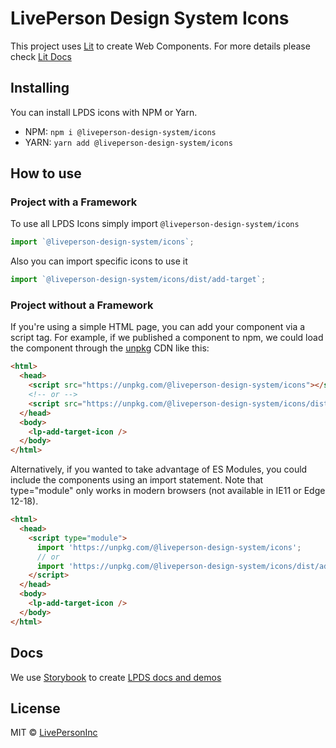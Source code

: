 # LivePerson Design System Icons

This project uses [Lit](https://lit.dev/) to create Web Components.
For more details please check [Lit Docs](https://lit.dev/docs/)

## Installing

You can install LPDS icons with NPM or Yarn.

- NPM: `npm i @liveperson-design-system/icons`
- YARN: `yarn add @liveperson-design-system/icons`

## How to use

### Project with a Framework

To use all LPDS Icons simply import `@liveperson-design-system/icons`

```javascript
import `@liveperson-design-system/icons`;
```

Also you can import specific icons to use it

```javascript
import `@liveperson-design-system/icons/dist/add-target`;
```

### Project without a Framework

If you're using a simple HTML page, you can add your component via a script tag.
For example, if we published a component to npm, we could load the component through the [unpkg](https://unpkg.com/) CDN like this:

```html
<html>
  <head>
    <script src="https://unpkg.com/@liveperson-design-system/icons"></script>
    <!-- or -->
    <script src="https://unpkg.com/@liveperson-design-system/icons/dist/add-target"></script>
  </head>
  <body>
    <lp-add-target-icon />
  </body>
</html>
```

Alternatively, if you wanted to take advantage of ES Modules, you could include the components using an import statement.
Note that type="module" only works in modern browsers (not available in IE11 or Edge 12-18).

```html
<html>
  <head>
    <script type="module">
      import 'https://unpkg.com/@liveperson-design-system/icons';
      // or
      import 'https://unpkg.com/@liveperson-design-system/icons/dist/add-target';
    </script>
  </head>
  <body>
    <lp-add-target-icon />
  </body>
</html>
```

## Docs

We use [Storybook](https://storybook.js.org/) to create [LPDS docs and demos](https://livepersoninc.github.io/lp-design-system/?path=/story/icons)

## License

MIT © [LivePersonInc](https://github.com/LivePersonInc)
